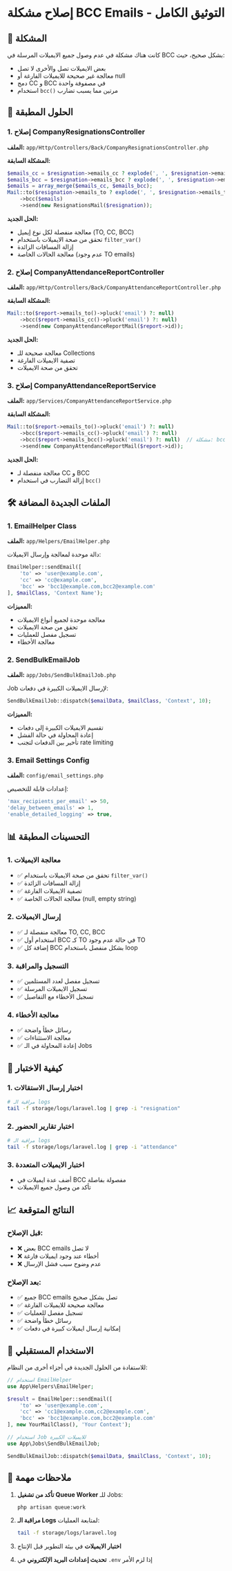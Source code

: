 # إصلاح مشكلة BCC Emails - التوثيق الكامل

## 🎯 المشكلة
كانت هناك مشكلة في عدم وصول جميع الايميلات المرسلة في BCC بشكل صحيح، حيث:
- بعض الايميلات تصل والأخرى لا تصل
- معالجة غير صحيحة للايميلات الفارغة أو null
- دمج CC و BCC في مصفوفة واحدة
- استخدام `bcc()` مرتين مما يسبب تضارب

## 🔧 الحلول المطبقة

### 1. إصلاح CompanyResignationsController
**الملف:** `app/Http/Controllers/Back/CompanyResignationsController.php`

**المشكلة السابقة:**
```php
$emails_cc = $resignation->emails_cc ? explode(', ', $resignation->emails_cc) : null;
$emails_bcc = $resignation->emails_bcc ? explode(', ', $resignation->emails_bcc) : null;
$emails = array_merge($emails_cc, $emails_bcc);
Mail::to($resignation->emails_to ? explode(', ', $resignation->emails_to) : null)
    ->bcc($emails)
    ->send(new ResignationsMail($resignation));
```

**الحل الجديد:**
- معالجة منفصلة لكل نوع إيميل (TO, CC, BCC)
- تحقق من صحة الايميلات باستخدام `filter_var()`
- إزالة المسافات الزائدة
- معالجة الحالات الخاصة (عدم وجود TO emails)

### 2. إصلاح CompanyAttendanceReportController
**الملف:** `app/Http/Controllers/Back/CompanyAttendanceReportController.php`

**المشكلة السابقة:**
```php
Mail::to($report->emails_to()->pluck('email') ?: null)
    ->bcc($report->emails_cc()->pluck('email') ?: null)
    ->send(new CompanyAttendanceReportMail($report->id));
```

**الحل الجديد:**
- معالجة صحيحة للـ Collections
- تصفية الايميلات الفارغة
- تحقق من صحة الايميلات

### 3. إصلاح CompanyAttendanceReportService
**الملف:** `app/Services/CompanyAttendanceReportService.php`

**المشكلة السابقة:**
```php
Mail::to($report->emails_to()->pluck('email') ?: null)
    ->bcc($report->emails_cc()->pluck('email') ?: null)
    ->bcc($report->emails_bcc()->pluck('email') ?: null)  // مشكلة: bcc() مرتين
    ->send(new CompanyAttendanceReportMail($report->id));
```

**الحل الجديد:**
- معالجة منفصلة لـ CC و BCC
- إزالة التضارب في استخدام `bcc()`

## 🛠️ الملفات الجديدة المضافة

### 1. EmailHelper Class
**الملف:** `app/Helpers/EmailHelper.php`

دالة موحدة لمعالجة وإرسال الايميلات:
```php
EmailHelper::sendEmail([
    'to' => 'user@example.com',
    'cc' => 'cc@example.com',
    'bcc' => 'bcc1@example.com,bcc2@example.com'
], $mailClass, 'Context Name');
```

**المميزات:**
- معالجة موحدة لجميع أنواع الايميلات
- تحقق من صحة الايميلات
- تسجيل مفصل للعمليات
- معالجة الأخطاء

### 2. SendBulkEmailJob
**الملف:** `app/Jobs/SendBulkEmailJob.php`

Job لإرسال الايميلات الكبيرة في دفعات:
```php
SendBulkEmailJob::dispatch($emailData, $mailClass, 'Context', 10);
```

**المميزات:**
- تقسيم الايميلات الكبيرة إلى دفعات
- إعادة المحاولة في حالة الفشل
- تأخير بين الدفعات لتجنب rate limiting

### 3. Email Settings Config
**الملف:** `config/email_settings.php`

إعدادات قابلة للتخصيص:
```php
'max_recipients_per_email' => 50,
'delay_between_emails' => 1,
'enable_detailed_logging' => true,
```

## 📊 التحسينات المطبقة

### 1. معالجة الايميلات
- ✅ تحقق من صحة الايميلات باستخدام `filter_var()`
- ✅ إزالة المسافات الزائدة
- ✅ تصفية الايميلات الفارغة
- ✅ معالجة الحالات الخاصة (null, empty string)

### 2. إرسال الايميلات
- ✅ معالجة منفصلة لـ TO, CC, BCC
- ✅ استخدام أول BCC كـ TO في حالة عدم وجود TO
- ✅ إضافة كل BCC بشكل منفصل باستخدام loop

### 3. التسجيل والمراقبة
- ✅ تسجيل مفصل لعدد المستلمين
- ✅ تسجيل الايميلات المرسلة
- ✅ تسجيل الأخطاء مع التفاصيل

### 4. معالجة الأخطاء
- ✅ رسائل خطأ واضحة
- ✅ معالجة الاستثناءات
- ✅ إعادة المحاولة في الـ Jobs

## 🧪 كيفية الاختبار

### 1. اختبار إرسال الاستقالات
```bash
# مراقبة الـ logs
tail -f storage/logs/laravel.log | grep -i "resignation"
```

### 2. اختبار تقارير الحضور
```bash
# مراقبة الـ logs
tail -f storage/logs/laravel.log | grep -i "attendance"
```

### 3. اختبار الايميلات المتعددة
- أضف عدة ايميلات في BCC مفصولة بفاصلة
- تأكد من وصول جميع الايميلات

## 📈 النتائج المتوقعة

### قبل الإصلاح:
- ❌ بعض BCC emails لا تصل
- ❌ أخطاء عند وجود ايميلات فارغة
- ❌ عدم وضوح سبب فشل الإرسال

### بعد الإصلاح:
- ✅ جميع BCC emails تصل بشكل صحيح
- ✅ معالجة صحيحة للايميلات الفارغة
- ✅ تسجيل مفصل للعمليات
- ✅ رسائل خطأ واضحة
- ✅ إمكانية إرسال ايميلات كبيرة في دفعات

## 🔄 الاستخدام المستقبلي

للاستفادة من الحلول الجديدة في أجزاء أخرى من النظام:

```php
// استخدام EmailHelper
use App\Helpers\EmailHelper;

$result = EmailHelper::sendEmail([
    'to' => 'user@example.com',
    'cc' => 'cc1@example.com,cc2@example.com',
    'bcc' => 'bcc1@example.com,bcc2@example.com'
], new YourMailClass(), 'Your Context');

// استخدام Job للايميلات الكبيرة
use App\Jobs\SendBulkEmailJob;

SendBulkEmailJob::dispatch($emailData, $mailClass, 'Context', 10);
```

## 🚨 ملاحظات مهمة

1. **تأكد من تشغيل Queue Worker** للـ Jobs:
   ```bash
   php artisan queue:work
   ```

2. **مراقبة الـ Logs** لمتابعة العمليات:
   ```bash
   tail -f storage/logs/laravel.log
   ```

3. **اختبار الايميلات** في بيئة التطوير قبل الإنتاج

4. **تحديث إعدادات البريد الإلكتروني** في `.env` إذا لزم الأمر
